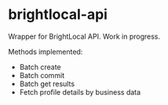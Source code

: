 # brightlocal-api
Wrapper for BrightLocal API.  Work in progress.

Methods implemented:

* Batch create
* Batch commit
* Batch get results
* Fetch profile details by business data